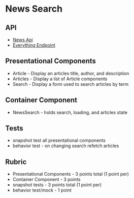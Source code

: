 # News Search

## API

* [News Api](https://newsapi.org/)
* [Everything Endpoint](https://newsapi.org/docs/endpoints/everything)

## Presentational Components

* Article - Display an articles title, author, and description
* Articles - Display a list of Article components
* Search - Display a form used to search articles by term

## Container Component

* NewsSearch - holds search, loading, and articles state

## Tests

* snapshot test all presentational components
* behavior test - on changing search refetch articles

## Rubric

* Presentational Components - 3 points total (1 point per)
* Container Component - 3 points
* snapshot tests - 3 points total (1 point per)
* behavior test/mock - 1 point
